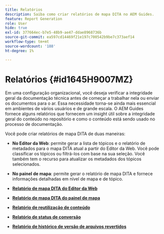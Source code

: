 ```yaml
---
title: Relatórios
description: Saiba como criar relatórios de mapa DITA no AEM Guides.
feature: Report Generation
role: User
hide: true
exl-id: 377664ec-b7e5-48b9-ae47-ddae8968736b
source-git-commit: ea597cd14469f21e197c700542b9be7c373aef14
workflow-type: tm+mt
source-wordcount: '188'
ht-degree: 1%

---
```


# Relatórios {#id1645H9007MZ}

Em uma configuração organizacional, você deseja verificar a integridade geral da documentação técnica antes de começar a trabalhar nela ou enviar os documentos para o ar. Essa necessidade torna-se ainda mais essencial em ambientes de vários usuários e de grande escala. O AEM Guides fornece alguns relatórios que fornecem um insight útil sobre a integridade geral do conteúdo no repositório e como o conteúdo está sendo usado no processo de documentação.

Você pode criar relatórios de mapa DITA de duas maneiras:

- **No Editor da Web**: permite gerar a lista de tópicos e o relatório de metadados para o mapa DITA atual a partir do Editor da Web. Você pode classificar os tópicos ou filtrá-los com base na sua seleção. Você também tem o recurso para atualizar os metadados dos tópicos selecionados.
- **No painel de mapa**: permite gerar o relatório de mapa DITA e fornece informações detalhadas em nível de mapa e de tópico.

- **[Relatório de mapa DITA do Editor da Web](reports-web-editor.md)**

- **[Relatório de mapa DITA do painel de mapa](reports-ditamap.md)**

- **[Relatório de reutilização de conteúdo](reports-content-reuse.md)**

- **[Relatório de status de conversão](reports-convertion-status.md)**

- **[Relatório de histórico de versão de arquivos revertidos](reports-reverted-file-version-history.md)**
